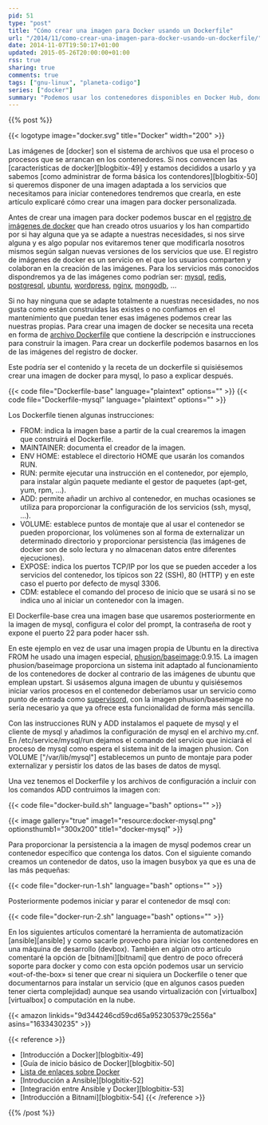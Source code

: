 ```yaml
---
pid: 51
type: "post"
title: "Cómo crear una imagen para Docker usando un Dockerfile"
url: "/2014/11/como-crear-una-imagen-para-docker-usando-un-dockerfile/"
date: 2014-11-07T19:50:17+01:00
updated: 2015-05-26T20:00:00+01:00
rss: true
sharing: true
comments: true
tags: ["gnu-linux", "planeta-codigo"]
series: ["docker"]
summary: "Podemos usar los contenedores disponibles en Docker Hub, donde están disponibles las aplicaciones de bases de datos, servidores de aplicaciones de mútiples lenguages, servidores web más populares y entre otras muchas. Pero también podemos definir nuestras propias imágenes personalizadas con las necesidades que tengamos. Lo que necesitamos es escribir un archivo que contenga la receta para construir la imagen del contenedor, este archivo es el Dockerfile."
---
```


{{% post %}}

{{< logotype image="docker.svg" title="Docker" width="200" >}}

Las imágenes de [docker] son el sistema de archivos que usa el proceso o procesos que se arrancan en los contenedores. Si nos convencen las [características de docker][blogbitix-49] y estamos decididos a usarlo y ya sabemos [como administrar de forma básica los contendores][blogbitix-50] si queremos disponer de una imagen adaptada a los servicios que necesitamos para iniciar contenedores tendremos que crearla, en este artículo explicaré cómo crear una imagen para docker personalizada.

Antes de crear una imagen para docker podemos buscar en el [registro de imágenes de docker](https://registry.hub.docker.com/) que han creado otros usuarios y los han compartido por si hay alguna que ya se adapte a nuestras necesidades, si nos sirve alguna y es algo popular nos evitaremos tener que modificarla nosotros mismos según salgan nuevas versiones de los servicios que use. El registro de imágenes de docker es un servicio en el que los usuarios comparten y colaboran en la creación de las imágenes. Para los servicios más conocidos dispondremos ya de las imágenes como podrían ser: [mysql](https://registry.hub.docker.com/_/mysql/), [redis](https://registry.hub.docker.com/_/redis/), [postgresql](https://registry.hub.docker.com/_/postgres/), [ubuntu](https://registry.hub.docker.com/_/ubuntu/), [wordpress](https://registry.hub.docker.com/_/wordpress/), [nginx](https://registry.hub.docker.com/_/nginx/), [mongodb](https://registry.hub.docker.com/_/mongo/), ...

Si no hay ninguna que se adapte totalmente a nuestras necesidades, no nos gusta como están construidas las existes o no confiamos en el mantenimiento que puedan tener esas imágenes podemos crear las nuestras propias. Para crear una imagen de docker se necesita una receta en forma de [archivo Dockerfile](http://docs.docker.com/reference/builder/) que contiene la descripción e instrucciones para construir la imagen. Para crear un dockerfile podemos basarnos en los de las imágenes del registro de docker.

Este podría ser el contenido y la receta de un dockerfile si quisiésemos crear una imagen de docker para mysql, lo paso a explicar después.

{{< code file="Dockerfile-base" language="plaintext" options="" >}}
{{< code file="Dockerfile-mysql" language="plaintext" options="" >}}

Los Dockerfile tienen algunas instrucciones:

* FROM: indica la imagen base a partir de la cual crearemos la imagen que construirá el Dockerfile.
* MAINTAINER: documenta el creador de la imagen.
* ENV HOME: establece el directorio HOME que usarán los comandos RUN.
* RUN: permite ejecutar una instrucción en el contenedor, por ejemplo, para instalar algún paquete mediante el gestor de paquetes (apt-get, yum, rpm, ...).
* ADD: permite añadir un archivo al contenedor, en muchas ocasiones se utiliza para proporcionar la configuración de los servicios (ssh, mysql, ...).
* VOLUME: establece puntos de montaje que al usar el contenedor se pueden proporcionar, los volúmenes son al forma de externalizar un determinado directorio y proporcionar persistencia (las imágenes de docker son de solo lectura y no almacenan datos entre diferentes ejecuciones).
* EXPOSE: indica los puertos TCP/IP por los que se pueden acceder a los servicios del contenedor, los típicos son 22 (SSH), 80 (HTTP) y en este caso el puerto por defecto de mysql 3306.
* CDM: establece el comando del proceso de inicio que se usará si no se indica uno al iniciar un contenedor con la imagen.

El Dockerfile-base crea una imagen base que usaremos posteriormente en la imagen de mysql, configura el color del prompt, la contraseña de root y expone el puerto 22 para poder hacer ssh.

En este ejemplo en vez de usar una imagen propia de Ubuntu en la directiva FROM he usado una imagen especial, [phusion/baseimage](https://registry.hub.docker.com/u/phusion/baseimage/):0.9.15. La imagen phusion/baseimage proporciona un sistema init adaptado al funcionamiento de los contenedores de docker al contrario de las imágenes de ubuntu que emplean upstart. Si usásemos alguna imagen de ubuntu y quisiésemos iniciar varios procesos en el contenedor deberíamos usar un servicio como punto de entrada como [supervisord](http://supervisord.org/), con la imagen phusion/baseimage no sería necesario ya que ya ofrece esta funcionalidad de forma más sencilla.

Con las instrucciones RUN y ADD instalamos el paquete de mysql y el cliente de mysql y añadimos la configuración de mysql en el archivo my.cnf. En /etc/service/mysql/run dejamos el comando del servicio que iniciará el proceso de mysql como espera el sistema init de la imagen phusion. Con VOLUME ["/var/lib/mysql"] establecemos un punto de montaje para poder externalizar y persistir los datos de las bases de datos de mysql.

Una vez tenemos el Dockerfile y los archivos de configuración a incluir con los comandos ADD contruimos la imagen con:

{{< code file="docker-build.sh" language="bash" options="" >}}

{{< image
    gallery="true"
    image1="resource:docker-mysql.png" optionsthumb1="300x200" title1="docker-mysql" >}}

Para proporcionar la persistencia a la imagen de mysql podemos crear un contenedor específico que contenga los datos. Con el siguiente comando creamos un contenedor de datos, uso la imagen busybox ya que es una de las más pequeñas:

{{< code file="docker-run-1.sh" language="bash" options="" >}}

Posteriormente podemos iniciar y parar el contenedor de msql con:

{{< code file="docker-run-2.sh" language="bash" options="" >}}

En los siguientes artículos comentaré la herramienta de automatización [ansible][ansible] y como sacarle provecho para iniciar los contenedores en una máquina de desarrollo (devbox). También en algún otro artículo comentaré la opción de [bitnami][bitnami] que dentro de poco ofrecerá soporte para docker y como con esta opción podemos usar un servicio «out-of-the-box» si tener que crear ni siquiera un Dockerfile o tener que documentarnos para instalar un servicio (que en algunos casos pueden tener cierta complejidad) aunque sea usando virtualización con [virtualbox][virtualbox] o computación en la nube.

{{< amazon
    linkids="9d344246cd59cd65a952305379c2556a"
    asins="1633430235" >}}

{{< reference >}}
* [Introducción a Docker][blogbitix-49]
* [Guía de inicio básico de Docker][blogbitix-50]
* [Lista de enlaces sobre Docker](http://www.nkode.io/2014/08/24/valuable-docker-links.html)
* [Introducción a Ansible][blogbitix-52]
* [Integración entre Ansible y Docker][blogbitix-53]
* [Introducción a Bitnami][blogbitix-54]
{{< /reference >}}

{{% /post %}}

